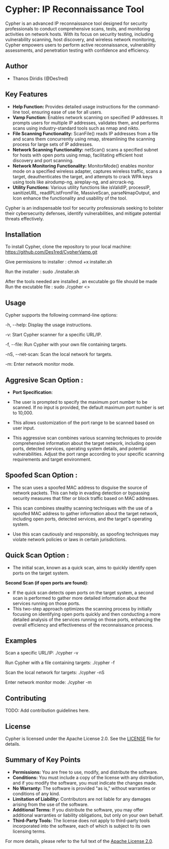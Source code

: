 # Cypher: IP Reconnaissance Tool

Cypher is an advanced IP reconnaissance tool designed for security professionals to conduct comprehensive scans, tests, and monitoring activities on network hosts. With its focus on security testing, including vulnerability scanning, host discovery, and wireless network monitoring, Cypher empowers users to perform active reconnaissance, vulnerability assessments, and penetration testing with confidence and efficiency.


## Author
- Thanos Diridis (@Des1red)

## Key Features

- **Help Function:** Provides detailed usage instructions for the command-line tool, ensuring ease of use for all users.
- **Vamp Function:** Enables network scanning on specified IP addresses. It prompts users for multiple IP addresses, validates them, and performs scans using industry-standard tools such as nmap and nikto.
- **File Scanning Functionality:** ScanFile() reads IP addresses from a file and scans them concurrently using nmap, streamlining the scanning process for large sets of IP addresses.
- **Network Scanning Functionality:** netScan() scans a specified subnet for hosts with open ports using nmap, facilitating efficient host discovery and port scanning.
- **Network Monitoring Functionality:** MonitorMode() enables monitor mode on a specified wireless adapter, captures wireless traffic, scans a target, deauthenticates the target, and attempts to crack WPA keys using tools like airodump-ng, aireplay-ng, and aircrack-ng.
- **Utility Functions:** Various utility functions like isValidIP, processIP, sanitizeURL, readIPListFromFile, MassiveScan, parseNmapOutput, and Icon enhance the functionality and usability of the tool.

Cypher is an indispensable tool for security professionals seeking to bolster their cybersecurity defenses, identify vulnerabilities, and mitigate potential threats effectively.

## Installation
To install Cypher, clone the repository to your local machine:
https://github.com/Des1red/CypherVamp.git

Give permissions to installer : chmod +x installer.sh

Run the installer : sudo ./installer.sh

After the tools needed are installed , an excutable go file should be made 
Run the excutable file : sudo ./cypher  <<options>>

## Usage

Cypher supports the following command-line options:

-h, --help: Display the usage instructions.

-v: Start Cypher scanner for a specific URL/IP.

-f, --file: Run Cypher with your own file containing targets.

-nS, --net-scan: Scan the local network for targets.

-m: Enter network monitor mode.

  ## Aggresive Scan Option :   
  
  - **Port Specification**: 
  - The user is prompted to specify the maximum port number to be scanned. If no input is provided, the default maximum port number is set to 10,000.
    
  - This allows customization of the port range to be scanned based on user input.
   
  - This aggressive scan combines various scanning techniques to provide comprehensive information about the target network, including open ports, detected services, operating system details, and potential vulnerabilities. Adjust the port range according to your specific scanning requirements and target environment.

 ## Spoofed Scan Option : 
 
 - The scan uses a spoofed MAC address to disguise the source of network packets. This can help in evading detection or bypassing security measures that filter or block traffic based on MAC addresses.
   
 - This scan combines stealthy scanning techniques with the use of a spoofed MAC address to gather information about the target network, including open ports, detected services, and the target's operating system.
   
 - Use this scan cautiously and responsibly, as spoofing techniques may violate network policies or laws in certain jurisdictions.

## Quick Scan Option :
   - The initial scan, known as a quick scan, aims to quickly identify open ports on the target system.

  **Second Scan (if open ports are found)**:
  - If the quick scan detects open ports on the target system, a second scan is performed to gather more detailed information about the services running on those ports.
  - This two-step approach optimizes the scanning process by initially focusing on identifying open ports quickly and then conducting a more detailed analysis of the services running on those ports, enhancing the overall efficiency and effectiveness of the reconnaissance process.

## Examples

Scan a specific URL/IP: ./cypher -v

Run Cypher with a file containing targets: ./cypher -f

Scan the local network for targets: ./cypher -nS

Enter network monitor mode: ./cypher -m


## Contributing

TODO: Add contribution guidelines here.

## License

Cypher is licensed under the Apache License 2.0. See the [LICENSE](LICENSE) file for details.

## Summary of Key Points

- **Permissions:** You are free to use, modify, and distribute the software.
- **Conditions:** You must include a copy of the license with any distribution, and if you modify the software, you must indicate the changes made.
- **No Warranty:** The software is provided "as is," without warranties or conditions of any kind.
- **Limitation of Liability:** Contributors are not liable for any damages arising from the use of the software.
- **Additional Terms:** If you distribute the software, you may offer additional warranties or liability obligations, but only on your own behalf.
- **Third-Party Tools:** The license does not apply to third-party tools incorporated into the software, each of which is subject to its own licensing terms.

For more details, please refer to the full text of the [Apache License 2.0](http://www.apache.org/licenses/LICENSE-2.0).
